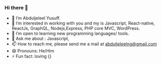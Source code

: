 ### Hi there 👋

- 👋 I’m Abduljeleel Yusuff.
- 👀 I’m interested in working with you and my is Javascript, React-native, ReactJs, GraphQL, Nodejs,Express, PHP core MVC, WordPress.
- 💞️ I’m open to learning new programming languages/ tools.
- 💬 Ask me about : Javascript,   
- 📫 How to reach me, please send me a mail at abduljeleelng@gmail.com 
- 😄 Pronouns: He/Him
- ⚡ Fun fact: loving {}


<!--
**abduljeleelng/abduljeleelng** is a ✨ _special_ ✨ repository because its `README.md` (this file) appears on your GitHub profile.
### JavaScript Developer 

Here are some ideas to get you started:

- 🔭 I’m currently working on ...
- 🌱 I’m currently learning ...
- 👯 I’m looking to collaborate on ...
- 🤔 I’m looking for help with ...
- 💬 Ask me about ...
- 📫 How to reach me: ...
- 😄 Pronouns: ...
- ⚡ Fun fact: ...
-->
